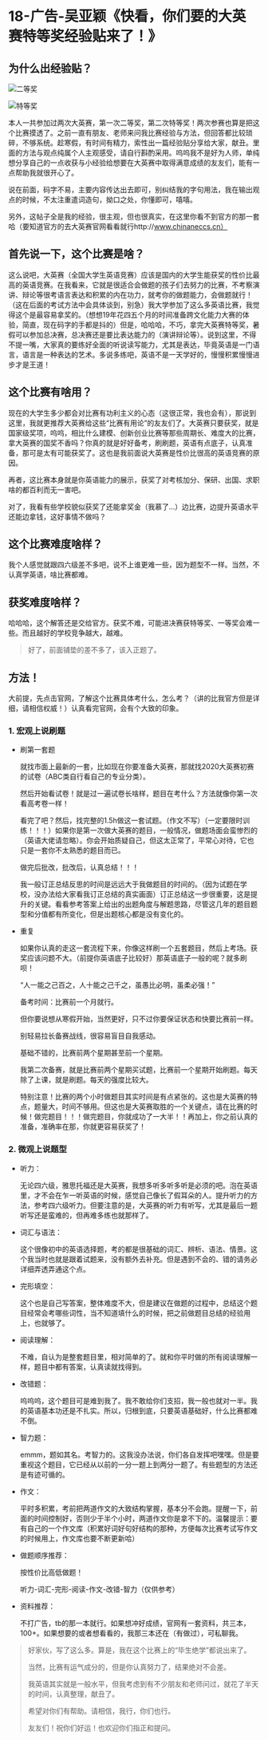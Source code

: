 # 18-广告-吴亚颖《快看，你们要的大英赛特等奖经验贴来了！》



## 为什么出经验贴？

![二等奖](_media/二等奖.jpg)

![特等奖](_media/特等奖.jpg)

本人一共参加过两次大英赛，第一次二等奖，第二次特等奖！两次参赛也算是把这个比赛摸透了。之前一直有朋友、老师来问我比赛经验与方法，但回答都比较琐碎，不够系统。趁寒假，有时间有精力，索性出一篇经验贴分享给大家，献丑。里面的方法与观点纯属个人主观感受，请自行斟酌采用。呜呜我不是好为人师，单纯想分享自己的一点收获与小经验给想要在大英赛中取得满意成绩的友友们，能有一点帮助我就很开心了。

说在前面，码字不易，主要内容传达出去即可，别纠结我的字句用法，我在输出观点的时候，不太注重遣词造句，拗口之处，你懂即可，嘻嘻。

另外，这帖子全是我的经验，很主观，但也很真实，在这里你看不到官方的那一套哈（要知道官方的去大英赛官网看看就行http://www.chinaneccs.cn）



## 首先说一下，这个比赛是啥？

这么说吧，大英赛（全国大学生英语竞赛）应该是国内的大学生能获奖的性价比最高的英语竞赛。在我看来，它就是很适合会做题的孩子们去努力的比赛，不考察演讲、辩论等很考语言表达和积累的内在功力，就考你的做题能力，会做题就行！（这在后面的考试方法中会具体谈到，别急）我大学参加了这么多英语比赛，我觉得这个是最容易拿奖的。（想想19年花四五个月的时间准备跨文化能力大赛的体验，简直，现在码字的手都是抖的）但是，哈哈哈，不巧，拿完大英赛特等奖，暑假可以参加总决赛，总决赛还是要比表达能力的（演讲辩论等）。说到这里，不得不提一嘴，大家真的要练好全面的听说读写能力，尤其是表达，毕竟英语是一门语言，语言是一种表达的艺术。多说多练吧，英语不是一天学好的，慢慢积累慢慢进步才是王道！



## 这个比赛有啥用？

现在的大学生多少都会对比赛有功利主义的心态（这很正常，我也会有），那说到这里，我就更推荐大英赛给这些“比赛有用论”的友友们了。大英赛只要获奖，就是国家级奖项，呜呜，相比什么建模、创新创业比赛等那些周期长、难度大的比赛，拿大英赛的国奖不香吗？你真的就是好好备考，刷刷题，英语有点底子，认真准备，那可是太有可能获奖了。这也是我前面说大英赛是性价比很高的英语竞赛的原因。

再者，这比赛本身就是你英语能力的展示，获奖了对考核加分、保研、出国、求职啥的都百利而无一害吧。

对了，我看有些学校貌似获奖了还能拿奖金（我慕了...）边比赛，边提升英语水平还能边拿钱，这好事情不做吗？



## 这个比赛难度啥样？

我个人感觉就跟四六级差不多吧，说不上谁更难一些，因为题型不一样。当然，不认真学英语，啥比赛都难。



## 获奖难度啥样？

哈哈哈，这个解答还是交给官方。获奖不难，可能进决赛获特等奖、一等奖会难一些。而且越好的学校竞争越大，越难。



> 好了，前面铺垫的差不多了，该入正题了。



## 方法！

大前提，先点击官网，了解这个比赛具体考什么，怎么考？（讲的比我官方但是详细，请相信权威！）认真看完官网，会有个大致的印象。

### 1. 宏观上说刷题

* 刷第一套题

  就找市面上最新的一套，比如现在你要准备大英赛，那就找2020大英赛初赛的试卷（ABC类自行看自己的专业分类）。

  然后开始看试卷！就是过一遍试卷长啥样，题目在考什么？方法就像你第一次看高考卷一样！

  看完了吧？然后，找完整的1.5h做这一套试题。（作文不写）（一定要限时训练！！！）如果你是第一次做大英赛的题目，一般情况，做题场面会蛮惨烈的（英语大佬请忽略）。你会开始质疑自己，但这太正常了，平常心对待，它也只是一套你不太熟悉的题目而已。

  做完后批改，批改后，认真总结！！！

  我一般订正总结反思的时间是远远大于我做题目的时间的。（因为试题在学校，没办法给大家看我订正总结的真实画面）订正总结这一步很重要，这是提升的关键。看看参考答案上给出的出题角度与解题思路，尽管这几年的题目题型和分值都有所变化，但是出题核心都是没有变化的。

   

* 重复

  如果你认真的走这一套流程下来，你像这样刷一个五套题目，然后上考场。获奖应该问题不大。（前提你英语底子比较好）那英语底子一般的呢？就多刷呗！

  “人一能之己百之，人十能之己千之，虽愚比必明，虽柔必强！”

  备考时间：比赛前一个月就行。

  但你要说想从寒假开始，当然更好，只不过你要保证状态和快要比赛前一样。

  别轻易拉长备赛战线，很容易盲目自我感动。

  基础不错的，比赛前两个星期甚至前一个星期。

  我第二次备赛，就是比赛前两个星期买试题，比赛前一个星期开始刷题。每天除了上课，就是刷题。每天的强度比较大。

  特别注意！比赛的两个小时做题目其实时间是有点紧张的。这也是大英赛的特点，题量大，时间不够用。但这也是大英赛取胜的一个关键点，请在比赛的时候！做完题目！！！做完题目，你就成功了一大半！！再加上，你之前认真的准备，准确率在那，你就更容易获奖了！



### 2. 微观上说题型

* 听力：

  无论四六级，雅思托福还是大英赛，我想多听多听多听是必须的吧。泡在英语里，才不会在乍一听英语的时候，感觉自己像长了假耳朵的人。提升听力的方法，参考四六级听力。但要注意的是，大英赛的听力有听写，尤其是最后一题听写还是蛮难的，但再难多练也就那样了。

 

* 词汇与语法：

  这个很像初中的英语选择题，考的都是很基础的词汇、辨析、语法、情景。这个我当时也就是跟着试题来，没有额外去补充。但是遇到不会的、错的请务必详细弄透弄通这个点。

 

* 完形填空：

  这个也是自己写答案，整体难度不大，但是建议在做题的过程中，总结这个题目经常会考哪些词性，当不知道填什么的时候，把之前做题目总结的经验用上，也就够了。

 

* 阅读理解：

  不难，自认为是整套题目里，相对简单的了。就和你平时做的所有阅读理解一样，题目中都有答案，认真读就找得到。

 

* 改错题：

  呜呜呜，这个题目可是难到我了。我不敢给你们支招，我一般也就对一半。我的英语基本功还是不扎实。所以，归根到底，只要英语基础好，什么比赛都难不倒。

 

* 智力题：

  emmm，题如其名。考智力的。这我没办法说，你们各自发挥吧嘿嘿。但是要重视这个题目，它已经从以前的一分一题上到两分一题了。有些题型的方法还是有迹可循的。

  

* 作文：

  平时多积累，考前把两道作文的大致结构掌握，基本分不会跑。提醒一下，前面的时间控制好，否则少于半个小时，两道作文你是拿不下的。温馨提示：要有自己的一个作文库（积累好词好句好结构的那种，方便每次比赛考试写作文的时候用上，作文库也要不断更新哈）

 

* 做题顺序推荐：

  按性价比高低做题！

  听力-词汇-完形-阅读-作文-改错-智力（仅供参考）

 

* 资料推荐：

  不打广告，tb的那一本就行。如果想冲好成绩，官网有一套资料，共三本，100+。如果想要的或者想看看的，我那三本还在（有做过），可私聊我。

 

> 好家伙，写了这么多。算是，我在这个比赛上的“毕生绝学”都说出来了。
>
> 当然，比赛有运气成分的，但是你认真努力了，结果绝对不会差。
>
> 我英语其实就是一般水平，但我考虑到有不少朋友和老师问过，就花了半天的时间，认真整理，献丑了。
>
> 希望对你们有帮助。请相信，我行，你们也行。
>
> 友友们！祝你们好运！也欢迎你们指正和提问。